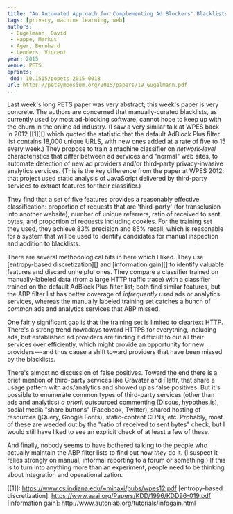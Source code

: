 ```yaml
---
title: "An Automated Approach for Complementing Ad Blockers' Blacklists"
tags: [privacy, machine learning, web]
authors:
 - Gugelmann, David
 - Happe, Markus
 - Ager, Bernhard
 - Lenders, Vincent
year: 2015
venue: PETS
eprints:
 doi: 10.1515/popets-2015-0018
url: https://petsymposium.org/2015/papers/19_Gugelmann.pdf
...
```


Last week's long PETS paper was very abstract; this week's paper is
very concrete.  The authors are concerned that manually-curated
blacklists, as currently used by most ad-blocking software, cannot
hope to keep up with the churn in the online ad industry.  (I saw a
very similar talk at WPES back in 2012 [[1]][] which quoted the
statistic that the default AdBlock Plus filter list contains 18,000
unique URLS, with new ones added at a rate of five to 15 every week.)
They propose to train a machine classifier on *network-level*
characteristics that differ between ad services and "normal" web
sites, to automate detection of new ad providers and/or third-party
privacy-invasive analytics services.  (This is the key difference from
the paper at WPES 2012: that project used static analysis of
JavaScript delivered by third-party services to extract features for
their classifier.)

They find that a set of five features provides a reasonably effective
classification: proportion of requests that are 'third-party'
(for transclusion into another website), number of unique referrers,
ratio of received to sent bytes, and proportion of requests including
cookies.  For the training set they used, they achieve 83% precision
and 85% recall, which is reasonable for a system that will be used
to identify candidates for manual inspection and addition to blacklists.

There are several methodological bits in here which I liked.  They use
[entropy-based discretization][] and [information gain][] to identify
valuable features and discard unhelpful ones.  They compare a
classifier trained on manually-labeled data (from a large HTTP traffic
trace) with a classifier trained on the default AdBlock Plus filter
list; both find similar features, but the ABP filter list has better
coverage of *infrequently used* ads or analytics services, whereas the
manually labeled training set catches a bunch of *common* ads and
analytics services that ABP missed.

One fairly significant gap is that the training set is limited to
cleartext HTTP.  There's a strong trend nowadays toward HTTPS for
everything, including ads, but established ad providers are finding it
difficult to cut all their services over efficiently, which might
provide an opportunity for new providers---and thus cause a shift
toward providers that have been missed by the blacklists.

There's almost no discussion of false positives.  Toward the end there
is a brief mention of third-party services like Gravatar and Flattr,
that share a usage pattern with ads/analytics and showed up as false
positives.  But it's possible to enumerate common types of third-party
services (other than ads and analytics) _a priori:_ outsourced
commenting (Disqus, hypothes.is), social media "share buttons"
(Facebook, Twitter), shared hosting of resources (jQuery, Google
Fonts), static-content CDNs, etc.  Probably, most of these are weeded
out by the "ratio of received to sent bytes" check, but I would still
have liked to see an explicit check of at least a few of these.

And finally, nobody seems to have bothered talking to the people who
actually maintain the ABP filter lists to find out how _they_ do it.
(I suspect it relies strongly on manual, informal reporting to a forum
or something.)  If this is to turn into anything more than an
experiment, people need to be thinking about integration and
operationalization.

[[1]]: https://www.cs.indiana.edu/~minaxi/pubs/wpes12.pdf
[entropy-based discretization]: https://www.aaai.org/Papers/KDD/1996/KDD96-019.pdf
[information gain]: http://www.autonlab.org/tutorials/infogain.html
